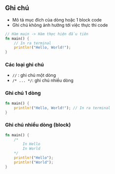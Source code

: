 ## Ghi chú 
+ Mô tả mục đích của dòng hoặc 1 block code 
+ Ghi chú không ảnh hưởng tới việc thực thi code 

```rust
// Hàm main -> Hàm thực hiện đầu tiên 
fn main() {
    // In ra terminal 
    println!("Hello, World!");
}
```

### Các loại ghi chú 

+  `//` : ghi chú một dòng 
+ `/* ... */`: ghi chú nhiều dòng 


### Ghi chú 1 dòng

```rust
fn main() {
    println!("Hello, World!"); // In ra terminal 
}
```

### Ghi chú nhiều dòng (block)

```rust
fn main() {
    /*
        In Hello
        In World
    */
    println!("Hello");
    println!("World");
}
```
